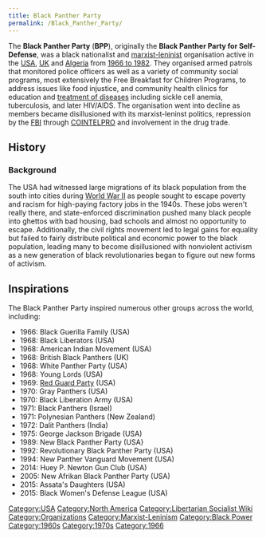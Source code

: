```yaml
---
title: Black Panther Party
permalink: /Black_Panther_Party/
---
```


The **Black Panther Party** (**BPP**), originally the **Black Panther
Party for Self-Defense**, was a black nationalist and
[marxist-leninist](Marxist-Leninism.md "wikilink") organisation active in
the [USA](United_States_of_America.md "wikilink"),
[UK](United_Kingdom.md "wikilink") and [Algeria](Algeria.md "wikilink") from
[1966 to
1982](Timeline_of_Libertarian_Socialism_in_North_America.md "wikilink").
They organised armed patrols that monitored police officers as well as a
variety of community social programs, most extensively the Free
Breakfast for Children Programs, to address issues like food injustice,
and community health clinics for education and [treatment of
diseases](Healthcare.md "wikilink") including sickle cell anemia,
tuberculosis, and later HIV/AIDS. The organisation went into decline as
members became disillusioned with its marxist-leninst politics,
repression by the [FBI](Federal_Bureau_of_Investigation.md "wikilink")
through [COINTELPRO](COINTELPRO.md "wikilink") and involvement in the drug
trade.

## History

### Background

The USA had witnessed large migrations of its black population from the
south into cities during [World War II](World_War_II.md "wikilink") as
people sought to escape poverty and racism for high-paying factory jobs
in the 1940s. These jobs weren't really there, and state-enforced
discrimination pushed many black people into ghettos with bad housing,
bad schools and almost no opportunity to escape. Additionally, the civil
rights movement led to legal gains for equality but failed to fairly
distribute political and economic power to the black population, leading
many to become disillusioned with nonviolent activism as a new
generation of black revolutionaries began to figure out new forms of
activism.

## Inspirations

The Black Panther Party inspired numerous other groups across the world,
including:

- 1966: Black Guerilla Family (USA)
- 1968: Black Liberators (USA)
- 1968: American Indian Movement (USA)
- 1968: British Black Panthers (UK)
- 1968: White Panther Party (USA)
- 1968: Young Lords (USA)
- 1969: [Red Guard Party](Red_Guard_Party_(USA).md "wikilink") (USA)
- 1970: Gray Panthers (USA)
- 1970: Black Liberation Army (USA)
- 1971: Black Panthers (Israel)
- 1971: Polynesian Panthers (New Zealand)
- 1972: Dalit Panthers (India)
- 1975: George Jackson Brigade (USA)
- 1989: New Black Panther Party (USA}
- 1992: Revolutionary Black Panther Party (USA)
- 1994: New Panther Vanguard Movement (USA)
- 2014: Huey P. Newton Gun Club (USA)
- 2005: New Afrikan Black Panther Party (USA)
- 2015: Assata's Daughters (USA)
- 2015: Black Women's Defense League (USA)

[Category:USA](Category:USA.md "wikilink") [Category:North
America](Category:North_America.md "wikilink") [Category:Libertarian
Socialist Wiki](Category:Libertarian_Socialist_Wiki.md "wikilink")
[Category:Organizations](Category:Organizations.md "wikilink")
[Category:Marxist-Leninism](Category:Marxist-Leninism.md "wikilink")
[Category:Black Power](Category:Black_Power.md "wikilink")
[Category:1960s](Category:1960s.md "wikilink")
[Category:1970s](Category:1970s.md "wikilink")
[Category:1966](Category:1966.md "wikilink")